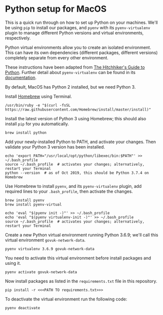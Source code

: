 # Python setup for MacOS

This is a quick run through on how to set up Python on your machines. We'll be
using `pip` to install our packages, and `pyenv` with its `pyenv-virtualenv`
plugin to manage different Python versions and virtual environments,
respectively.

Python virtual environments allow you to create an isolated environment. This
can have its own dependencies (different packages, different versions)
completely separate from every other environment.

These instructions have been adapted from [The Hitchhiker's Guide to Python](https://docs.python-guide.org/starting/install3/osx/).
Further detail about `pyenv-virtualenv` can be found in its [documentation](https://github.com/pyenv/pyenv-virtualenv#pyenv-virtualenv).

By default, MacOS has Python 2 installed, but we need Python 3.

Install [Homebrew](https://brew.sh/) using Terminal.
```
/usr/bin/ruby -e "$(curl -fsSL https://raw.githubusercontent.com/Homebrew/install/master/install)"
```

Install the latest version of Python 3 using Homebrew; this should also install
`pip` for you automatically.
```
brew install python
```

Add your newly-installed Python to PATH, and activate your changes. Then validate your Python 3 version has
been installed.
```
echo 'export PATH="/usr/local/opt/python/libexec/bin:$PATH"' >> ~/.bash_profile
source ~/.bash_profile  # activates your changes; alternatively, restart your Terminal
python --version  # as of Oct 2019, this should be Python 3.7.4 on Homebrew
```

Use Homebrew to install `pyenv`, and its `pyenv-virtualenv` plugin, add required
lines to your `.bash_profile`, then activate the changes.
```
brew install pyenv
brew install pyenv-virtual

echo 'eval "$(pyenv init -)"' >> ~/.bash_profile
echo 'eval "$(pyenv virtualenv-init -)"' >> ~/.bash_profile
source ~/.bash_profile  # activates your changes; alternatively, restart your Terminal
```

Create a new Python virtual environment running Python 3.6.9; we'll call this
virtual environment `govuk-network-data`.
```
pyenv virtualenv 3.6.9 govuk-network-data
```

You need to activate this virtual environment before install packages and using
it.
```
pyenv activate govuk-network-data
```

Now install packages as listed in the `requirements.txt` file in this
repository.
```
pip install -r <<<PATH TO requirements.txt>>>
```

To deactivate the virtual environment run the following code:
```
pyenv deactivate
```
